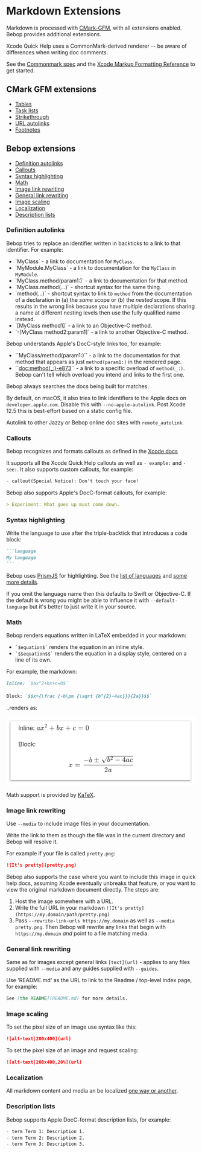 # Markdown Extensions

Markdown is processed with [CMark-GFM](https://github.com/github/cmark-gfm),
with all extensions enabled.  Bebop provides additional extensions.

Xcode Quick Help uses a CommonMark-derived renderer -- be aware of differences
when writing doc comments.

See the [Commonmark spec](https://github.github.com/gfm/) and the
[Xcode Markup Formatting Reference](https://developer.apple.com/library/content/documentation/Xcode/Reference/xcode_markup_formatting_ref/) to get started.

## CMark GFM extensions

* [Tables](https://github.github.com/gfm/#tables-extension-)
* [Task lists](https://github.github.com/gfm/#task-list-items-extension-)
* [Strikethrough](https://github.github.com/gfm/#strikethrough-extension-)
* [URL autolinks](https://github.github.com/gfm/#autolinks-extension-)
* [Footnotes](https://www.markdownguide.org/extended-syntax/#footnotes)

## Bebop extensions

* [Definition autolinks](#definition-autolinks)
* [Callouts](#callouts)
* [Syntax highlighting](#syntax-highlighting)
* [Math](#math)
* [Image link rewriting](#image-link-rewriting)
* [General link rewriting](#general-link-rewriting)
* [Image scaling](#image-scaling)
* [Localization](#localization)
* [Description lists](#description-lists)

### Definition autolinks

Bebop tries to replace an identifier written in backticks to a link to that
identifier.  For example:
* \`MyClass\` - a link to documentation for `MyClass`.
* \`MyModule.MyClass\` - a link to documentation for the `MyClass` in
  `MyModule`.
* \`MyClass.method(param1:)\` - a link to documentation for that method.
* \`MyClass.method(...)\` - shortcut syntax for the same thing.
* \`method(...)\` - shortcut syntax to link to `method` from the documentation
  of a declaration in (a) the _same_ scope or (b) the _nested_ scope.  If this
  results in the wrong link because you have multiple declarations sharing a
  name at different nesting levels then use the fully qualified name instead.
* \`[MyClass method1]\` - a link to an Objective-C method.
* \`-[MyClass method2:param1]\` - a link to another Objective-C method.

Bebop understands Apple's DocC-style links too, for example:
* \`\`MyClass/method(param1:)\`\` - a link to the documentation for that method
  that appears as just `method(param1:)` in the rendered page.
* \`\`<doc:method(_:)-e873>\`\` - a link to a specific overload of `method(_:)`.
  Bebop can't tell which overload you intend and links to the first one.

Bebop always searches the docs being built for matches.

By default, on macOS, it also tries to link identifiers to the Apple docs on
`developer.apple.com`.  Disable this with `--no-apple-autolink`.  Post Xcode
12.5 this is best-effort based on a static config file.

Autolink to other Jazzy or Bebop online doc sites with `remote_autolink`.

### Callouts

Bebop recognizes and formats callouts as defined in the
[Xcode docs](https://developer.apple.com/library/archive/documentation/Xcode/Reference/xcode_markup_formatting_ref/Attention.html#//apple_ref/doc/uid/TP40016497-CH29-SW1)

It supports all the Xcode Quick Help callouts as well as `- example:` and
`- see:`.  It also supports custom callouts, for example:
```markdown
- callout(Special Notice): Don't touch your face!
```

Bebop also supports Apple's DocC-format callouts, for example:
```markdown
> Experiment: What goes up must come down.
```

### Syntax highlighting

Write the language to use after the triple-backtick that introduces a code
block:
````markdown
```language
My language
```
````
Bebop uses [PrismJS](https://prismjs.com) for highlighting.  See the [list of
languages](https://prismjs.com/#supported-languages) and
[some more details](misc.md).

If you omit the language name then this defaults to Swift or Objective-C.  If
the default is wrong you might be able to influence it with `--default-language`
but it's better to just write it in your source.

### Math

Bebop renders equations written in LaTeX embedded in your markdown:
* `` `$equation$` `` renders the equation in an inline style.
* `` `$$equation$$` `` renders the equation in a display style, centered on a
  line of its own.

For example, the markdown:
```markdown
Inline: `$ax^2+bx+c=0$`

Block: `$$x={\frac {-b\pm {\sqrt {b^{2}-4ac}}}{2a}}$$`
```
..renders as:

![math](../images/math.png)

Math support is provided by [KaTeX](https://katex.org).

### Image link rewriting

Use `--media` to include image files in your documentation.

Write the link to them as though the file was in the current directory and
Bebop will resolve it.

For example if your file is called `pretty.png`:
```markdown
![It's pretty](pretty.png)
```

Bebop also supports the case where you want to include this image in quick help
docs, assuming Xcode eventually unbreaks that feature, or you want to view the
original markdown document directly.  The steps are:
1. Host the image somewhere with a URL.
2. Write the full URL in your markdown `![It's pretty](https://my.domain/path/pretty.png)`
3. Pass `--rewrite-link-urls https://my.domain` as well as
   `--media pretty.png`.  Then Bebop will rewrite any links that begin with
   `https://my.domain` _and_ point to a file matching media.

### General link rewriting

Same as for images except general links `[text](url)` - applies to any files
supplied with `--media` and any guides supplied with `--guides`.

Use 'README.md' as the URL to link to the Readme / top-level index page, for
example:
```markdown
See [the README](README.md) for more details.
```

### Image scaling

To set the pixel size of an image use syntax like this:
```markdown
![alt-text|200x400](url)
```

To set the pixel size of an image and request scaling:
```markdown
![alt-text|200x400,20%](url)
```

### Localization

All markdown content and media an be localized [one way or another](localization.md).

### Description lists

Bebop supports Apple DocC-format description lists, for example:
```markdown
- term Term 1: Description 1.
- term Term 2: Description 2.
- term Term 3: Description 3.
```
